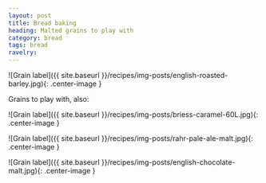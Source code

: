 ```yaml
---
layout: post
title: Bread baking
heading: Malted grains to play with
category: bread
tags: bread
ravelry:
---
```

![Grain label]({{ site.baseurl }}/recipes/img-posts/english-roasted-barley.jpg){: .center-image }

Grains to play with, also:

![Grain label]({{ site.baseurl }}/recipes/img-posts/briess-caramel-60L.jpg){: .center-image }

![Grain label]({{ site.baseurl }}/recipes/img-posts/rahr-pale-ale-malt.jpg){: .center-image }

![Grain label]({{ site.baseurl }}/recipes/img-posts/english-chocolate-malt.jpg){: .center-image }